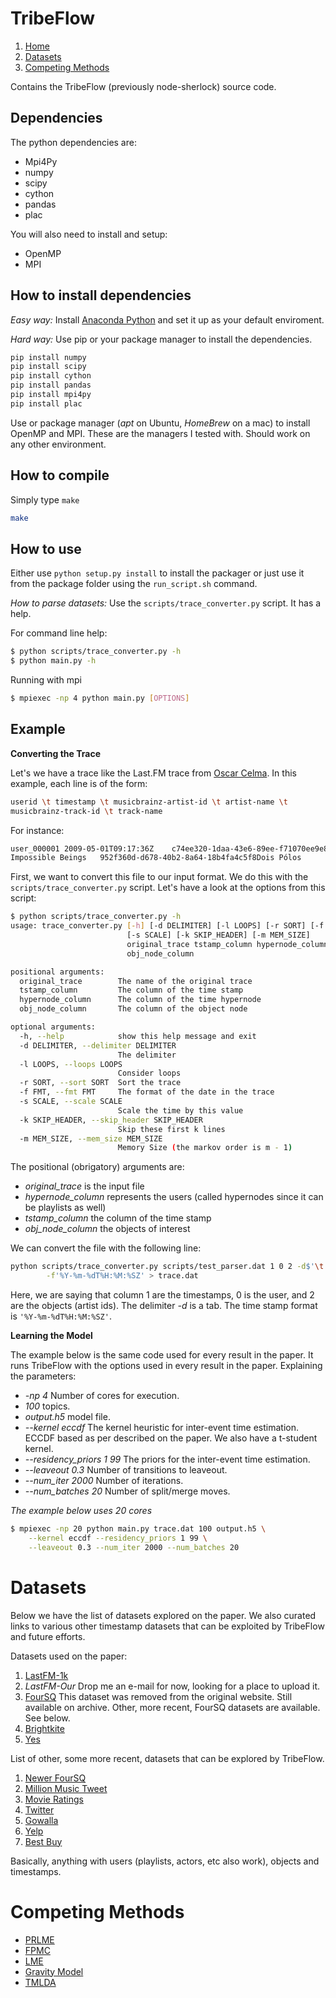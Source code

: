 <a name="top"></a>
TribeFlow
=========

1. [Home](#top)
2. [Datasets](#data)
3. [Competing Methods](#competition)

Contains the TribeFlow (previously node-sherlock) source code.

Dependencies
------------

The python dependencies are:

* Mpi4Py
* numpy
* scipy
* cython
* pandas
* plac

You will also need to install and setup: 

* OpenMP
* MPI

How to install dependencies
---------------------------

*Easy way:* Install [Anaconda Python](https://www.continuum.io/) and 
set it up as your default enviroment.

*Hard way:* Use pip or your package manager to install the dependencies. 

```bash
pip install numpy
pip install scipy
pip install cython
pip install pandas
pip install mpi4py
pip install plac
```

Use or package manager (*apt* on Ubuntu, *HomeBrew* on a mac) to install
OpenMP and MPI. These are the managers I tested with. Should work on any
other environment.

How to compile
--------------

Simply type `make`

```bash
make
```

How to use
----------

Either use `python setup.py install` to install the packager or just use it from
the package folder using the `run_script.sh` command.

*How to parse datasets:* Use the `scripts/trace_converter.py` script. It has a help.

For command line help:

```bash
$ python scripts/trace_converter.py -h
$ python main.py -h
```

Running with mpi

```bash
$ mpiexec -np 4 python main.py [OPTIONS]
```

Example
-------

**Converting the Trace**

Let's we have a trace like the Last.FM trace from [Oscar
Celma](http://www.dtic.upf.edu/~ocelma/MusicRecommendationDataset/lastfm-1K.html).
In this example, each line is of the form:

```bash
userid \t timestamp \t musicbrainz-artist-id \t artist-name \t
musicbrainz-track-id \t track-name
```

For instance:

```bash
user_000001 2009-05-01T09:17:36Z    c74ee320-1daa-43e6-89ee-f71070ee9e8f
Impossible Beings   952f360d-d678-40b2-8a64-18b4fa4c5f8Dois Pólos
```

First, we want to convert this file to our input format. We do this with the
`scripts/trace_converter.py` script. Let's have a look at the options from
this script:

```bash
$ python scripts/trace_converter.py -h
usage: trace_converter.py [-h] [-d DELIMITER] [-l LOOPS] [-r SORT] [-f FMT]
                          [-s SCALE] [-k SKIP_HEADER] [-m MEM_SIZE]
                          original_trace tstamp_column hypernode_column
                          obj_node_column

positional arguments:
  original_trace        The name of the original trace
  tstamp_column         The column of the time stamp
  hypernode_column      The column of the time hypernode
  obj_node_column       The column of the object node

optional arguments:
  -h, --help            show this help message and exit
  -d DELIMITER, --delimiter DELIMITER
                        The delimiter
  -l LOOPS, --loops LOOPS
                        Consider loops
  -r SORT, --sort SORT  Sort the trace
  -f FMT, --fmt FMT     The format of the date in the trace
  -s SCALE, --scale SCALE
                        Scale the time by this value
  -k SKIP_HEADER, --skip_header SKIP_HEADER
                        Skip these first k lines
  -m MEM_SIZE, --mem_size MEM_SIZE
                        Memory Size (the markov order is m - 1)
```

The positional (obrigatory) arguments are:

   * *original_trace* is the input file
   * *hypernode_column* represents the users (called hypernodes since it can 
     be playlists as well)
   * *tstamp_column* the column of the time stamp
   * *obj_node_column* the objects of interest

We can convert the file with the following line:

```bash
python scripts/trace_converter.py scripts/test_parser.dat 1 0 2 -d$'\t' \
        -f'%Y-%m-%dT%H:%M:%SZ' > trace.dat
```

Here, we are saying that column 1 are the timestamps, 0 is the user, and 2 are the
objects (artist ids). The delimiter *-d* is a tab. The time stamp format is
`'%Y-%m-%dT%H:%M:%SZ'`.

**Learning the Model**

The example below is the same code used for every result in the paper. It runs
TribeFlow with the options used in every result in the paper. Explaining the
parameters:

   * *-np 4* Number of cores for execution.
   * *100* topics.
   * *output.h5* model file.
   * *--kernel eccdf* The kernel heuristic for inter-event time estimation. ECCDF
     based as per described on the paper. We also have a t-student kernel.
   * *--residency_priors 1 99* The priors for the inter-event time estimation.
   * *--leaveout 0.3* Number of transitions to leaveout.
   * *--num_iter 2000* Number of iterations.
   * *--num_batches 20* Number of split/merge moves.

*The example below uses 20 cores*
```bash
$ mpiexec -np 20 python main.py trace.dat 100 output.h5 \
    --kernel eccdf --residency_priors 1 99 \
    --leaveout 0.3 --num_iter 2000 --num_batches 20
```

<a name="data"></a>
Datasets
========

Below we have the list of datasets explored on the paper. We also curated links
to various other timestamp datasets that can be exploited by TribeFlow and 
future efforts.

Datasets used on the paper:

1. [LastFM-1k](http://www.dtic.upf.edu/~ocelma/MusicRecommendationDataset/lastfm-1K.html)
2. *LastFM-Our* Drop me an e-mail for now, looking for a place to upload it.
3. [FourSQ](https://archive.org/details/201309_foursquare_dataset_umn)
    This dataset was removed from the original website. Still available on
    archive. Other, more recent, FourSQ datasets are available. See below.
4. [Brightkite](https://snap.stanford.edu/data/loc-brightkite.html)
5. [Yes](http://www.cs.cornell.edu/people/tj/playlists/index.html)

List of other, some more recent, datasets that can be explored by TribeFlow.

1. [Newer FourSQ](https://sites.google.com/site/yangdingqi/home/foursquare-dataset)
2. [Million Music Tweet](http://www.cp.jku.at/datasets/MMTD/)
3. [Movie Ratings](https://github.com/sidooms/MovieTweetings)
4. [Twitter](https://snap.stanford.edu/data/twitter7.html)
5. [Gowalla](https://snap.stanford.edu/data/loc-gowalla.html)
6. [Yelp](https://www.yelp.com/dataset_challenge)
7. [Best Buy](https://www.kaggle.com/c/acm-sf-chapter-hackathon-big/data)

Basically, anything with users (playlists, actors, etc also work), objects and 
timestamps.

<a name="competition"></a>
Competing Methods
=================

* [PRLME](http://github.com/flaviovdf/plme)
* [FPMC](http://github.com/flaviovdf/fpmc)
* [LME](http://www.cs.cornell.edu/people/tj/playlists/index.html)
* [Gravity Model](https://github.com/flaviovdf/tribeflow/blob/master/scripts/gravity_model.py)
* [TMLDA](https://github.com/flaviovdf/tribeflow/blob/master/scripts/tmlda.py)
